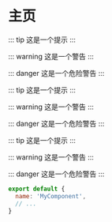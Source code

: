 # 主页

::: tip
这是一个提示
:::

::: warning
这是一个警告
:::

::: danger
这是一个危险警告
:::


::: tip
这是一个提示
:::

::: warning
这是一个警告
:::

::: danger
这是一个危险警告
:::


::: tip
这是一个提示
:::

::: warning
这是一个警告
:::

::: danger
这是一个危险警告
:::

``` js
export default {
  name: 'MyComponent',
  // ...
}
```

<Vssue />
